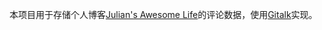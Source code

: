 本项目用于存储个人博客[Julian's Awesome Life](http://blog.datarepo.cn)的评论数据，使用[Gitalk](https://github.com/gitalk/gitalk)实现。

